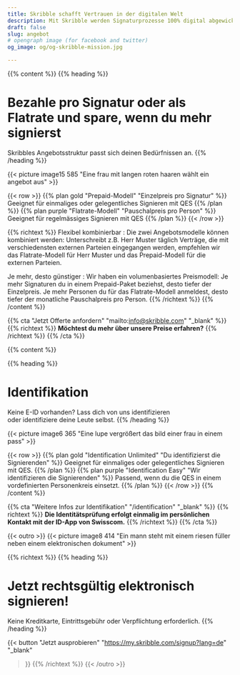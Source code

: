 ```yaml
---
title: Skribble schafft Vertrauen in der digitalen Welt
description: Mit Skribble werden Signaturprozesse 100% digital abgewickelt, basierend auf der qualifizierten elektronischen Signatur “QES” - die e-Unterschrift, die vor Schweizer und EU Gesetz der handschriftlichen Unterschrift gleichgestellt ist.
draft: false
slug: angebot
# opengraph image (for facebook and twitter)
og_image: og/og-skribble-mission.jpg

---
```


{{% content %}}
{{% heading %}}
# Bezahle pro Signatur oder als Flatrate und spare, wenn du mehr signierst
Skribbles Angebotsstruktur passt sich deinen Bedürfnissen an.
{{% /heading %}}

{{< picture image15 585 "Eine frau mit langen roten haaren wählt ein angebot aus" >}}

{{< row >}}
{{% plan gold "Prepaid-Modell" "Einzelpreis pro Signatur" %}}
Geeignet für einmaliges oder gelegentliches Signieren mit QES
{{% /plan %}}
{{% plan purple "Flatrate-Modell" "Pauschalpreis pro Person" %}}
Geeignet für regelmässiges Signieren mit QES
{{% /plan %}}
{{< /row >}}

{{% richtext %}}
Flexibel kombinierbar
: Die zwei Angebotsmodelle können kombiniert werden: Unterschreibt z.B. Herr Muster täglich Verträge, die mit verschiedensten externen Parteien eingegangen werden, empfehlen wir das Flatrate-Modell für Herr Muster und das Prepaid-Modell für die externen Parteien.

Je mehr, desto günstiger
: Wir haben ein volumenbasiertes Preismodell: Je mehr Signaturen du in einem Prepaid-Paket beziehst, desto tiefer der Einzelpreis. Je mehr Personen du für das Flatrate-Modell anmeldest, desto tiefer der monatliche Pauschalpreis pro Person.
{{% /richtext %}}
{{% /content %}}

{{% cta
  "Jetzt Offerte anfordern"
  "mailto:info@skribble.com"
  "_blank"
%}}
{{% richtext %}}
**Möchtest du mehr über unsere Preise erfahren?**
{{% /richtext %}}
{{% /cta %}}

{{% content %}}

{{% heading %}}
# Identifikation
Keine E-ID vorhanden? Lass dich von uns identifizieren <br class="hide-for-mobile">oder identifiziere deine Leute selbst.
{{% /heading %}}

{{< picture image6 365 "Eine lupe vergrößert das bild einer frau in einem pass" >}}

{{< row >}}
{{% plan gold "Identification Unlimited" "Du identifizierst die Signierenden" %}}
Geeignet für einmaliges oder gelegentliches Signieren mit QES.
{{% /plan %}}
{{% plan purple "Identification Easy" "Wir identifizieren die Signierenden" %}}
Passend, wenn du die QES in einem vordefinierten Personenkreis einsetzt.
{{% /plan %}}
{{< /row >}}
{{% /content %}}

{{% cta
  "Weitere Infos zur Identifikation"
  "/identification"
  "_blank"
%}}
{{% richtext %}}
**Die Identitätsprüfung erfolgt einmalig im persönlichen Kontakt mit der ID-App von Swisscom.**
{{% /richtext %}}
{{% /cta %}}

{{< outro >}}
{{< picture image8 414 "Ein mann steht mit einem riesen füller neben einem elektronischen dokument" >}}

{{% richtext %}}
{{% heading %}}
# Jetzt rechtsgültig elektronisch signieren!
Keine Kreditkarte, Eintrittsgebühr oder Verpflichtung erforderlich.
{{% /heading %}}

{{< button
  "Jetzt ausprobieren"
  "https://my.skribble.com/signup?lang=de"
  "_blank"
>}}
{{% /richtext %}}
{{< /outro >}}
